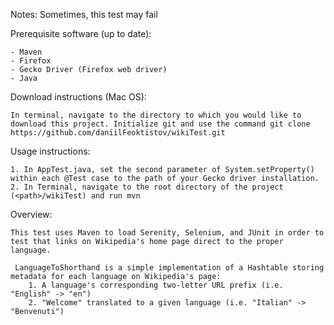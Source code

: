 Notes: Sometimes, this test may fail 

Prerequisite software (up to date):

    - Maven
    - Firefox
    - Gecko Driver (Firefox web driver)
    - Java

Download instructions (Mac OS):
    
    In terminal, navigate to the directory to which you would like to download this project. Initialize git and use the command git clone https://github.com/daniilFeoktistov/wikiTest.git

Usage instructions:

    1. In AppTest.java, set the second parameter of System.setProperty() within each @Test case to the path of your Gecko driver installation.
    2. In Terminal, navigate to the root directory of the project (<path>/wikiTest) and run mvn

Overview:

    This test uses Maven to load Serenity, Selenium, and JUnit in order to test that links on Wikipedia's home page direct to the proper language.

     LanguageToShorthand is a simple implementation of a Hashtable storing metadata for each language on Wikipedia's page:
        1. A language's corresponding two-letter URL prefix (i.e. "English" -> "en")
        2. "Welcome" translated to a given language (i.e. "Italian" -> "Benvenuti")
        
